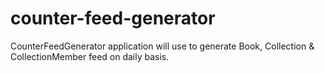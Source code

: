 counter-feed-generator
======================

CounterFeedGenerator application will use to generate Book, Collection &amp; CollectionMember feed on daily basis. 
